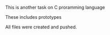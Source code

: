 This is another task on C proramming language

These includes prototypes


All files were created and pushed.

